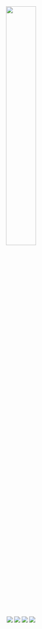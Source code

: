 <div align="center">

<div>
<a>
  <img align="center" src="https://velog.velcdn.com/images/justhighway/post/ffa16e85-0f1a-4799-8b51-5b943b8e6f2a/image.png" style="width: 40%"/>
</a>
</div>

<br />
<br />

<div>
<a>
  <img src="https://img.shields.io/badge/typescript-%233178C6.svg?&style=for-the-badge&logo=typescript&logoColor=white" />
  <img src="https://img.shields.io/badge/react-%2361DAFB.svg?&style=for-the-badge&logo=react&logoColor=black" />
  <img src="https://img.shields.io/badge/next.js-%23000000.svg?&style=for-the-badge&logo=next.js&logoColor=white" />
  <img src="https://img.shields.io/badge/tailwind%20css-%2338B2AC.svg?&style=for-the-badge&logo=tailwind%20css&logoColor=white" />
</a>
</div>
</div>
  
